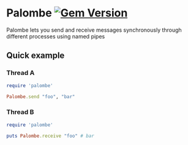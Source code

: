 # Palombe [![Gem Version](https://badge.fury.io/rb/palombe.svg)](https://rubygems.org/gems/palombe)

Palombe lets you send and receive messages synchronously through different processes using named pipes

## Quick example

### Thread A

```ruby
require 'palombe'

Palombe.send "foo", "bar"
```

### Thread B

```ruby
require 'palombe'

puts Palombe.receive "foo" # bar
```
